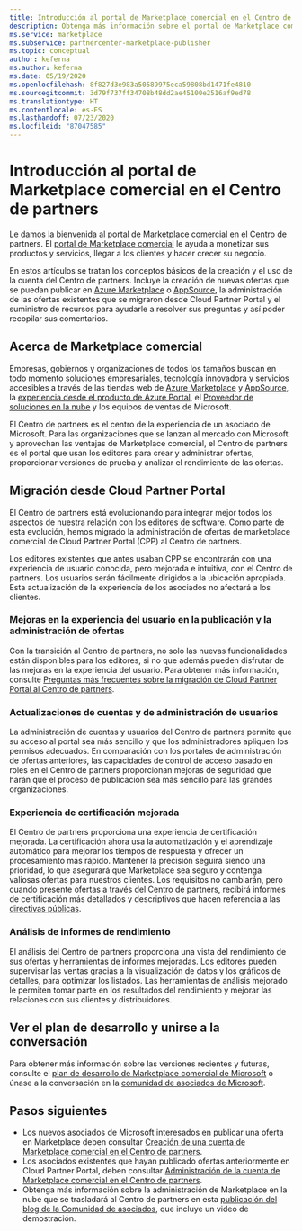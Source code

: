 ```yaml
---
title: Introducción al portal de Marketplace comercial en el Centro de partners
description: Obtenga más información sobre el portal de Marketplace comercial en el Centro de partners y aprenda a enumerar y vender ofertas en Azure Marketplace, AppSource y a través del programa Proveedor de soluciones en la nube (CSP).
ms.service: marketplace
ms.subservice: partnercenter-marketplace-publisher
ms.topic: conceptual
author: keferna
ms.author: keferna
ms.date: 05/19/2020
ms.openlocfilehash: 8f827d3e983a50589975eca59808bd1471fe4810
ms.sourcegitcommit: 3d79f737ff34708b48dd2ae45100e2516af9ed78
ms.translationtype: HT
ms.contentlocale: es-ES
ms.lasthandoff: 07/23/2020
ms.locfileid: "87047585"
---
```

# <a name="overview-of-the-commercial-marketplace-portal-in-partner-center"></a>Introducción al portal de Marketplace comercial en el Centro de partners

Le damos la bienvenida al portal de Marketplace comercial en el Centro de partners. El [portal de Marketplace comercial](https://partner.microsoft.com/dashboard/commercial-marketplace/) le ayuda a monetizar sus productos y servicios, llegar a los clientes y hacer crecer su negocio.

En estos artículos se tratan los conceptos básicos de la creación y el uso de la cuenta del Centro de partners. Incluye la creación de nuevas ofertas que se puedan publicar en [Azure Marketplace](https://azuremarketplace.microsoft.com/) o [AppSource](https://appsource.microsoft.com/), la administración de las ofertas existentes que se migraron desde Cloud Partner Portal y el suministro de recursos para ayudarle a resolver sus preguntas y así poder recopilar sus comentarios.

## <a name="about-the-commercial-marketplace"></a>Acerca de Marketplace comercial

Empresas, gobiernos y organizaciones de todos los tamaños buscan en todo momento soluciones empresariales, tecnología innovadora y servicios accesibles a través de las tiendas web de [Azure Marketplace](https://azuremarketplace.microsoft.com/) y [AppSource](https://appsource.microsoft.com/), la [experiencia desde el producto de Azure Portal](https://portal.azure.com), el [Proveedor de soluciones en la nube](https://partner.microsoft.com/cloud-solution-provider) y los equipos de ventas de Microsoft.

El Centro de partners es el centro de la experiencia de un asociado de Microsoft. Para las organizaciones que se lanzan al mercado con Microsoft y aprovechan las ventajas de Marketplace comercial, el Centro de partners es el portal que usan los editores para crear y administrar ofertas, proporcionar versiones de prueba y analizar el rendimiento de las ofertas.

## <a name="migration-from-the-cloud-partner-portal"></a>Migración desde Cloud Partner Portal

El Centro de partners está evolucionando para integrar mejor todos los aspectos de nuestra relación con los editores de software. Como parte de esta evolución, hemos migrado la administración de ofertas de marketplace comercial de Cloud Partner Portal (CPP) al Centro de partners.

Los editores existentes que antes usaban CPP se encontrarán con una experiencia de usuario conocida, pero mejorada e intuitiva, con el Centro de partners. Los usuarios serán fácilmente dirigidos a la ubicación apropiada. Esta actualización de la experiencia de los asociados no afectará a los clientes.

### <a name="improvements-on-publishing-and-offer-management-user-experience"></a>Mejoras en la experiencia del usuario en la publicación y la administración de ofertas

Con la transición al Centro de partners, no solo las nuevas funcionalidades están disponibles para los editores, si no que además pueden disfrutar de las mejoras en la experiencia del usuario.  Para obtener más información, consulte [Preguntas más frecuentes sobre la migración de Cloud Partner Portal al Centro de partners](../cloud-partner-portal-migration-faq.md).

### <a name="account-and-user-management-updates"></a>Actualizaciones de cuentas y de administración de usuarios

La administración de cuentas y usuarios del Centro de partners permite que su acceso al portal sea más sencillo y que los administradores apliquen los permisos adecuados. En comparación con los portales de administración de ofertas anteriores, las capacidades de control de acceso basado en roles en el Centro de partners proporcionan mejoras de seguridad que harán que el proceso de publicación sea más sencillo para las grandes organizaciones.

### <a name="improved-certification-experience"></a>Experiencia de certificación mejorada

El Centro de partners proporciona una experiencia de certificación mejorada. La certificación ahora usa la automatización y el aprendizaje automático para mejorar los tiempos de respuesta y ofrecer un procesamiento más rápido. Mantener la precisión seguirá siendo una prioridad, lo que asegurará que Marketplace sea seguro y contenga valiosas ofertas para nuestros clientes. Los requisitos no cambiarán, pero cuando presente ofertas a través del Centro de partners, recibirá informes de certificación más detallados y descriptivos que hacen referencia a las [directivas públicas](https://docs.microsoft.com/legal/marketplace/certification-policies).

### <a name="analytics-for-performance-reporting"></a>Análisis de informes de rendimiento

El análisis del Centro de partners proporciona una vista del rendimiento de sus ofertas y herramientas de informes mejoradas. Los editores pueden supervisar las ventas gracias a la visualización de datos y los gráficos de detalles, para optimizar los listados. Las herramientas de análisis mejorado le permiten tomar parte en los resultados del rendimiento y mejorar las relaciones con sus clientes y distribuidores.

## <a name="view-the-roadmap-and-join-the-conversation"></a>Ver el plan de desarrollo y unirse a la conversación

Para obtener más información sobre las versiones recientes y futuras, consulte el [plan de desarrollo de Marketplace comercial de Microsoft](../marketplace-roadmap.md) o únase a la conversación en la [comunidad de asociados de Microsoft](https://www.microsoftpartnercommunity.com/).

## <a name="next-steps"></a>Pasos siguientes

- Los nuevos asociados de Microsoft interesados en publicar una oferta en Marketplace deben consultar [Creación de una cuenta de Marketplace comercial en el Centro de partners](create-account.md).
- Los asociados existentes que hayan publicado ofertas anteriormente en Cloud Partner Portal, deben consultar [Administración de la cuenta de Marketplace comercial en el Centro de partners](manage-account.md).
- Obtenga más información sobre la administración de Marketplace en la nube que se trasladará al Centro de partners en esta [publicación del blog de la Comunidad de asociados](https://www.microsoftpartnercommunity.com/t5/Azure-Marketplace-and-AppSource/Cloud-Marketplace-In-Partner-Center/m-p/9738#M293), que incluye un video de demostración.
